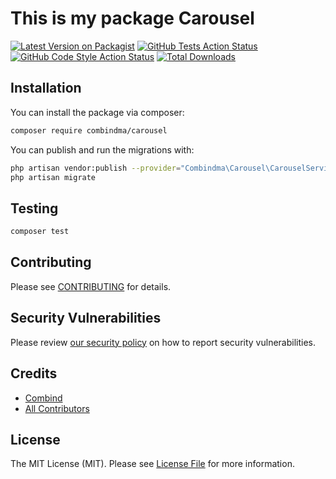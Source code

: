 # This is my package Carousel

[![Latest Version on Packagist](https://img.shields.io/packagist/v/combindma/carousel.svg?style=flat-square)](https://packagist.org/packages/combindma/carousel)
[![GitHub Tests Action Status](https://img.shields.io/github/workflow/status/combindma/carousel/run-tests?label=tests)](https://github.com/combindma/carousel/actions?query=workflow%3Arun-tests+branch%3Amaster)
[![GitHub Code Style Action Status](https://img.shields.io/github/workflow/status/combindma/carousel/Check%20&%20fix%20styling?label=code%20style)](https://github.com/combindma/carousel/actions?query=workflow%3A"Check+%26+fix+styling"+branch%3Amaster)
[![Total Downloads](https://img.shields.io/packagist/dt/combindma/carousel.svg?style=flat-square)](https://packagist.org/packages/combindma/carousel)

## Installation

You can install the package via composer:

```bash
composer require combindma/carousel
```

You can publish and run the migrations with:

```bash
php artisan vendor:publish --provider="Combindma\Carousel\CarouselServiceProvider" --tag="carousel-migrations"
php artisan migrate
```


## Testing

```bash
composer test
```

## Contributing

Please see [CONTRIBUTING](.github/CONTRIBUTING.md) for details.

## Security Vulnerabilities

Please review [our security policy](../../security/policy) on how to report security vulnerabilities.

## Credits

- [Combind](https://github.com/combindma)
- [All Contributors](../../contributors)

## License

The MIT License (MIT). Please see [License File](LICENSE.md) for more information.
